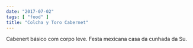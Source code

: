 ```yaml
---
date: "2017-07-02"
tags: [ "food" ]
title: "Colcha y Toro Cabernet"
---
```

Cabenert básico com corpo leve. Festa mexicana casa da cunhada da Su.
